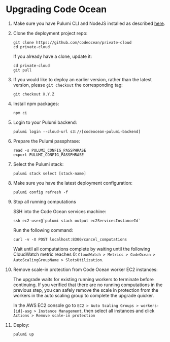 # Upgrading Code Ocean

1. Make sure you have Pulumi CLI and NodeJS installed as described [here](https://github.com/codeocean/private-cloud#pulumi-setup).
1. Clone the deployment project repo:
    ```
    git clone https://github.com/codeocean/private-cloud
    cd private-cloud
    ```
    If you already have a clone, update it:
    ```
    cd private-cloud
    git pull
    ```
1. If you would like to deploy an earlier version, rather than the latest version, please `git checkout` the corresponding tag:
    ```
    git checkout X.Y.Z
    ```
1. Install npm packages:
    ```
    npm ci
    ```
1. Login to your Pulumi backend:
    ```
    pulumi login --cloud-url s3://[codeocean-pulumi-backend]
    ```
1. Prepare the Pulumi passphrase:
    ```
    read -s PULUMI_CONFIG_PASSPHRASE
    export PULUMI_CONFIG_PASSPHRASE
    ```
1. Select the Pulumi stack:
    ```
    pulumi stack select [stack-name]
    ```
1. Make sure you have the latest deployment configuration:
    ```
    pulumi config refresh -f
    ```
1. Stop all running computations

    SSH into the Code Ocean services machine:
    ```
    ssh ec2-user@`pulumi stack output ec2ServicesInstanceId`
    ```
    Run the following command:
    ```
    curl -v -X POST localhost:8300/cancel_computations
    ```
    Wait until all computations complete by waiting until the following CloudWatch metric
    reaches 0: `CloudWatch > Metrics > CodeOcean > AutoScalingGroupName > SlotsUtilization`.
1. Remove scale-in protection from Code Ocean worker EC2 instances:

    The upgrade waits for existing running workers to terminate before continuing. If you
    verified that there are no running computations in the previous step, you can safely
    remove the scale in protection from the workers in the auto scaling group to complete the upgrade quicker.

    In the AWS EC2 console go to `EC2 > Auto Scaling Groups > workers-[id]-asg > Instance
    Management`, then select all instances and click `Actions > Remove scale-in protection`
1. Deploy:
    ```
    pulumi up
    ```
